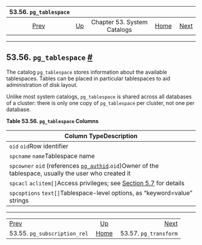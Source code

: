 <!--?xml version="1.0" encoding="UTF-8" standalone="no"?-->

|                         53.56. `pg_tablespace`                         |                                                   |                             |                                                       |                                                          |
| :--------------------------------------------------------------------: | :------------------------------------------------ | :-------------------------: | ----------------------------------------------------: | -------------------------------------------------------: |
| [Prev](catalog-pg-subscription-rel.html "53.55. pg_subscription_rel")  | [Up](catalogs.html "Chapter 53. System Catalogs") | Chapter 53. System Catalogs | [Home](index.html "PostgreSQL 17devel Documentation") |  [Next](catalog-pg-transform.html "53.57. pg_transform") |

***

## 53.56. `pg_tablespace` [#](#CATALOG-PG-TABLESPACE)

The catalog `pg_tablespace` stores information about the available tablespaces. Tables can be placed in particular tablespaces to aid administration of disk layout.

Unlike most system catalogs, `pg_tablespace` is shared across all databases of a cluster: there is only one copy of `pg_tablespace` per cluster, not one per database.

**Table 53.56. `pg_tablespace` Columns**

| Column TypeDescription                                                                                                                              |
| --------------------------------------------------------------------------------------------------------------------------------------------------- |
| `oid` `oid`Row identifier                                                                                                                           |
| `spcname` `name`Tablespace name                                                                                                                     |
| `spcowner` `oid` (references [`pg_authid`](catalog-pg-authid.html "53.8. pg_authid").`oid`)Owner of the tablespace, usually the user who created it |
| `spcacl` `aclitem[]`Access privileges; see [Section 5.7](ddl-priv.html "5.7. Privileges") for details                                               |
| `spcoptions` `text[]`Tablespace-level options, as “keyword=value” strings                                                                           |

***

|                                                                        |                                                       |                                                          |
| :--------------------------------------------------------------------- | :---------------------------------------------------: | -------------------------------------------------------: |
| [Prev](catalog-pg-subscription-rel.html "53.55. pg_subscription_rel")  |   [Up](catalogs.html "Chapter 53. System Catalogs")   |  [Next](catalog-pg-transform.html "53.57. pg_transform") |
| 53.55. `pg_subscription_rel`                                           | [Home](index.html "PostgreSQL 17devel Documentation") |                                    53.57. `pg_transform` |
